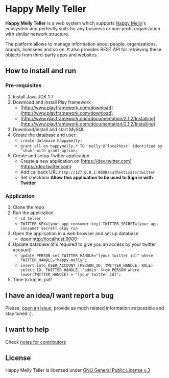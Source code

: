 # Happy Melly Teller
**Happy Melly Teller** is a web system which supports [Happy Melly](http://happymelly.com)'s
ecosystem and perfectly suits for any business or non-profit organization
with similar network structure.

The platform allows to manage information about people, organizations, brands,
licensees and so on. It also provides REST API for retrieving these objects
from third-party apps and websites.

## How to install and run
### Pre-requisites

1. Install Java JDK 1.7
2. Download and install Play framework
    * [http://www.playframework.com/download](http://www.playframework.com/download)
    * [http://www.playframework.com/documentation/2.1.2/Installing](http://www.playframework.com/documentation/2.1.2/Installing)
3. Download/install and start MySQL
4. Create the database and user:
    * `create database happymelly;`
    * `grant all on happymelly.* TO 'melly'@'localhost' identified by 'shum' with grant option;`
5. Create and setup Twitter application
    * Create a new application on [https://dev.twitter.com](https://dev.twitter.com)
    * Add callback URL `http://127.0.0.1:9000/authenticate/twitter`
    * Set checkbox **Allow this application to be used to Sign in with Twitter**

### Application

1. Clone the repo
2. Run the application
    * `cd teller`
    * `TWITTER_KEY=[your app consumer key] TWITTER_SECRET=[your app consumer secret] play run`
3. Open the application in a web browser and set up database
    * open [http://localhost:9000](http://localhost:9000)
4. Update database (it's required to give you an access by your twitter account)
    * `update PERSON set TWITTER_HANDLE="[your twitter id]" where TWITTER_HANDLE="happy_melly";`
    * `insert into USER_ACCOUNT (PERSON_ID, TWITTER_HANDLE, ROLE) select ID, TWITTER_HANDLE, 'admin' from PERSON where lower(TWITTER_HANDLE) = '[your twitter id]';`
5. Time to log in, pal!

## I have an idea/I want report a bug
Please, [open an issue](https://github.com/HappyMelly/teller/issues), provide as
much related information as possible and stay tuned :).

## I want to help
Check [notes for contributors](https://github.com/HappyMelly/teller/blob/master/CONTRIBUTING.md)

## License
Happy Melly Teller is licensed under [GNU General Public License v.3](http://www.gnu.org/copyleft/gpl.html)

